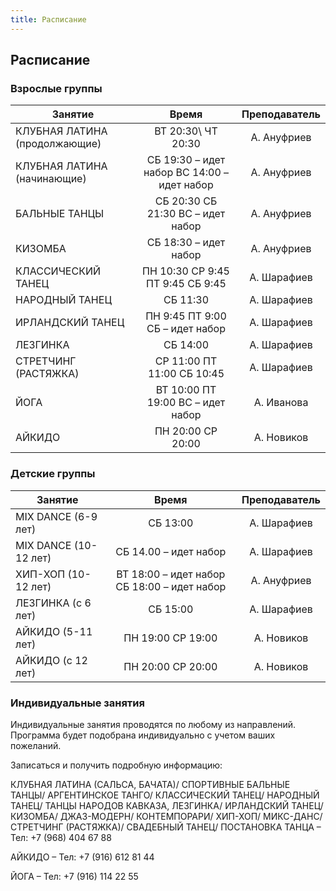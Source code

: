 ```yaml
---
title: Расписание
---
```


## Расписание

### Взрослые группы

| Занятие             |   Время  | Преподаватель |
| ----------------- |:----------:|:-------------:|
| КЛУБНАЯ ЛАТИНА (продолжающие) | ВТ 20:30\ ЧТ 20:30 | А. Ануфриев |
| КЛУБНАЯ ЛАТИНА (начинающие) | СБ 19:30 – идет набор ВС 14:00 – идет набор | А. Ануфриев |
| БАЛЬНЫЕ ТАНЦЫ | СБ 20:30 СБ 21:30 ВС – идет набор | А. Ануфриев |
| КИЗОМБА | СБ 18:30 – идет набор | А. Ануфриев |
| КЛАССИЧЕСКИЙ ТАНЕЦ | ПН 10:30 СР 9:45 ПТ 9:45 СБ 9:45 | А. Шарафиев |
| НАРОДНЫЙ ТАНЕЦ | СБ 11:30 | А. Шарафиев |
| ИРЛАНДСКИЙ ТАНЕЦ | ПН 9:45 ПТ 9:00 СБ – идет набор | А. Шарафиев |
| ЛЕЗГИНКА | СБ 14:00 | А. Шарафиев |
| СТРЕТЧИНГ (РАСТЯЖКА) | СР 11:00 ПТ 11:00 СБ 10:45 | А. Шарафиев |
| ЙОГА | ВТ 10:00 ПТ 19:00 ВС – идет набор | А. Иванова |
| АЙКИДО | ПН 20:00 СР 20:00 | А. Новиков |

### Детские группы

| Занятие             |   Время  | Преподаватель |
| ----------------- |:----------:|:-------------:|
| MIX DANCE (6-9 лет) | СБ 13:00 | А. Шарафиев |
| MIX DANCE (10-12 лет) | СБ 14.00 – идет набор | А. Шарафиев |
| ХИП-ХОП (10-12 лет) | ВТ 18:00 – идет набор СБ 18:00 – идет набор | А. Ануфриев |
| ЛЕЗГИНКА (с 6 лет) | СБ 15:00 | А. Шарафиев |
| АЙКИДО (5-11 лет) | ПН 19:00 СР 19:00 | А. Новиков |
| АЙКИДО (с 12 лет) | ПН 20:00 СР 20:00 | А. Новиков |

### Индивидуальные занятия

Индивидуальные занятия проводятся по любому из направлений. Программа будет подобрана индивидуально с учетом ваших пожеланий.

Записаться и получить подробную информацию:

КЛУБНАЯ ЛАТИНА (САЛЬСА, БАЧАТА)/ СПОРТИВНЫЕ БАЛЬНЫЕ ТАНЦЫ/ АРГЕНТИНСКОЕ ТАНГО/ КЛАССИЧЕСКИЙ ТАНЕЦ/ НАРОДНЫЙ ТАНЕЦ/ ТАНЦЫ НАРОДОВ КАВКАЗА, ЛЕЗГИНКА/ ИРЛАНДСКИЙ ТАНЕЦ/ КИЗОМБА/ ДЖАЗ-МОДЕРН/ КОНТЕМПОРАРИ/ ХИП-ХОП/ МИКС-ДАНС/ СТРЕТЧИНГ (РАСТЯЖКА)/ СВАДЕБНЫЙ ТАНЕЦ/ ПОСТАНОВКА ТАНЦА – Тел: +7 (968) 404 67 88

АЙКИДО – Тел: +7 (916) 612 81 44

ЙОГА – Тел: +7 (916) 114 22 55
